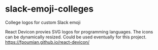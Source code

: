# slack-emoji-colleges
College logos for custom Slack emoji 


React Devicon provies SVG logos for programming languages. The icons can be dynamically resized. Could be used eventually for this project.
https://fpoumian.github.io/react-devicon/

 
